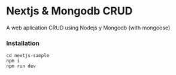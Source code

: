 # Nextjs & Mongodb CRUD

A web aplication CRUD using Nodejs y Mongodb (with mongoose)

### Installation

```
cd nextjs-sample
npm i
npm run dev
```
